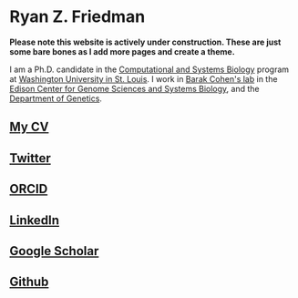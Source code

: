 # Ryan Z. Friedman
**Please note this website is actively under construction. These are just some bare bones as I add more pages and create a theme.**

I am a Ph.D. candidate in the [Computational and Systems Biology](http://dbbs.wustl.edu/divprograms/compbio/Pages/default.aspx) program at [Washington University in St. Louis](https://wustl.edu/). I work in [Barak Cohen's lab](http://genetics.wustl.edu/bclab/) in the [Edison Center for Genome Sciences and Systems Biology](https://genomesciences.wustl.edu/), and the [Department of Genetics](https://genetics.wustl.edu).

## [My CV](https://drive.google.com/file/d/12HEM3Ywz7tWWIDGeGKduB2joa9y-c8AL/view?usp=sharing)
## [Twitter](https://twitter.com/rfriedman22)
## [ORCID](https://orcid.org/0000-0001-9013-8676)
## [LinkedIn](https://www.linkedin.com/in/ryanfriedman22/)
## [Google Scholar](https://scholar.google.com/citations?user=TR8GZ_cAAAAJ&hl=en&oi=ao)
## [Github](https://github.com/rfriedman22)
